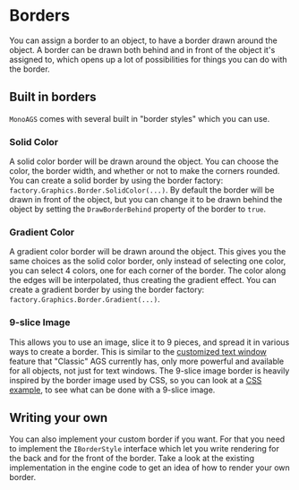 # Borders

You can assign a border to an object, to have a border drawn around the object.
A border can be drawn both behind and in front of the object it's assigned to, which opens up a lot of possibilities for things you can do with the border.

## Built in borders

`MonoAGS` comes with several built in "border styles" which you can use.

### Solid Color

A solid color border will be drawn around the object.
You can choose the color, the border width, and whether or not to make the corners rounded.
You can create a solid border by using the border factory: `factory.Graphics.Border.SolidColor(...)`.
By default the border will be drawn in front of the object, but you can change it to be drawn behind the object by setting the `DrawBorderBehind` property of the border to `true`.

### Gradient Color

A gradient color border will be drawn around the object.
This gives you the same choices as the solid color border, only instead of selecting one color, you can select 4 colors, one for each corner of the border. The color along the edges will be interpolated, thus creating the gradient effect.
You can create a gradient border by using the border factory: `factory.Graphics.Border.Gradient(...)`.

### 9-slice Image

This allows you to use an image, slice it to 9 pieces, and spread it in various ways to create a border. This is similar to the [customized text window](http://www.adventuregamestudio.co.uk/wiki/Text_Window,_Customised) feature that "Classic" AGS currently has, only more powerful and available for all objects, not just for text windows.
The 9-slice image border is heavily inspired by the border image used by CSS, so you can look at a [CSS example](https://css-tricks.com/almanac/properties/b/border-image/), to see what can be done with a 9-slice image.

## Writing your own

You can also implement your custom border if you want. For that you need to implement the `IBorderStyle` interface which let you write rendering for the back and for the front of the border.
Take a look at the existing implementation in the engine code to get an idea of how to render your own border. 